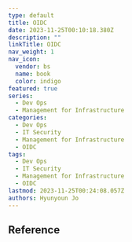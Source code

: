 ```yaml
---
type: default
title: OIDC
date: 2023-11-25T00:10:18.380Z
description: ""
linkTitle: OIDC
nav_weight: 1
nav_icon:
  vendor: bs
  name: book
  color: indigo
featured: true
series:
  - Dev Ops
  - Management for Infrastructure
categories:
  - Dev Ops
  - IT Security
  - Management for Infrastructure
  - OIDC
tags:
  - Dev Ops
  - IT Security
  - Management for Infrastructure
  - OIDC
lastmod: 2023-11-25T00:24:08.057Z
authors: Hyunyoun Jo
---
```


## Reference
